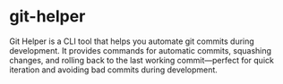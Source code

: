 # git-helper
Git Helper is a CLI tool that helps you automate git commits during development. It provides commands for automatic commits, squashing changes, and rolling back to the last working commit—perfect for quick iteration and avoiding bad commits during development.
